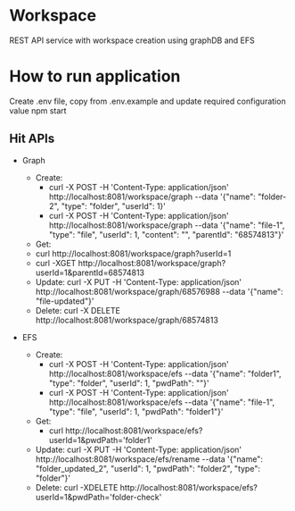 # Workspace
REST API service with workspace creation using graphDB and EFS

# How to run application
Create .env file, copy from .env.example and update required configuration value
npm start

## Hit APIs
- Graph
  - Create:
    - curl -X POST  -H 'Content-Type: application/json' http://localhost:8081/workspace/graph  --data '{"name": "folder-2", "type": "folder", "userId": 1}'
    - curl -X POST  -H 'Content-Type: application/json' http://localhost:8081/workspace/graph  --data '{"name": "file-1", "type": "file", "userId": 1, "content": "", "parentId": "68574813"}'
  - Get:
   - curl  http://localhost:8081/workspace/graph?userId=1
   - curl -XGET  http://localhost:8081/workspace/graph?userId=1\&parentId\=68574813
  - Update: curl -X PUT  -H 'Content-Type: application/json' http://localhost:8081/workspace/graph/68576988  --data '{"name": "file-updated"}'
   - Delete: curl -X DELETE http://localhost:8081/workspace/graph/68574813

- EFS
  - Create:
    - curl -X POST  -H 'Content-Type: application/json' http://localhost:8081/workspace/efs  --data '{"name": "folder1", "type": "folder", "userId": 1, "pwdPath": ""}'
    - curl -X POST  -H 'Content-Type: application/json' http://localhost:8081/workspace/efs  --data '{"name": "file-1", "type": "file", "userId": 1, "pwdPath": "folder1"}'
  - Get:
    - curl  http://localhost:8081/workspace/efs?userId=1&pwdPath='folder1'
  - Update: curl -X PUT  -H 'Content-Type: application/json' http://localhost:8081/workspace/efs/rename  --data '{"name": "folder_updated_2", "userId": 1, "pwdPath": "folder2", "type": "folder"}'
  - Delete: curl -XDELETE http://localhost:8081/workspace/efs\?userId\=1\&pwdPath\='folder-check'
